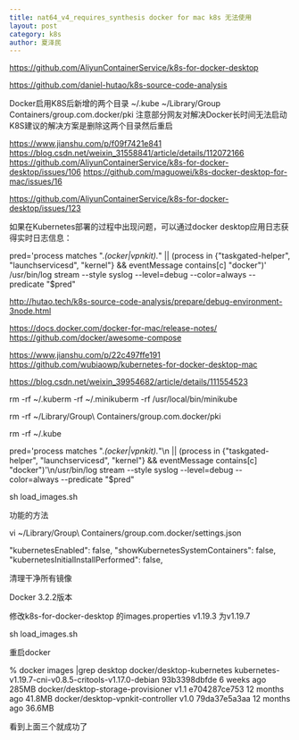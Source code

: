 ```yaml
---
title: nat64_v4_requires_synthesis docker for mac k8s 无法使用
layout: post
category: k8s
author: 夏泽民
---
```

https://github.com/AliyunContainerService/k8s-for-docker-desktop

https://github.com/daniel-hutao/k8s-source-code-analysis

Docker启用K8S后新增的两个目录
~/.kube
~/Library/Group Containers/group.com.docker/pki
注意部分网友对解决Docker长时间无法启动K8S建议的解决方案是删除这两个目录然后重启

https://www.jianshu.com/p/f09f7421e841
https://blog.csdn.net/weixin_31558841/article/details/112072166
https://github.com/AliyunContainerService/k8s-for-docker-desktop/issues/106
https://github.com/maguowei/k8s-docker-desktop-for-mac/issues/16

https://github.com/AliyunContainerService/k8s-for-docker-desktop/issues/123

如果在Kubernetes部署的过程中出现问题，可以通过docker desktop应用日志获得实时日志信息：

pred='process matches ".*(ocker|vpnkit).*"
  || (process in {"taskgated-helper", "launchservicesd", "kernel"} && eventMessage contains[c] "docker")'
/usr/bin/log stream --style syslog --level=debug --color=always --predicate "$pred"

http://hutao.tech/k8s-source-code-analysis/prepare/debug-environment-3node.html

https://docs.docker.com/docker-for-mac/release-notes/
https://github.com/docker/awesome-compose
<!-- more -->
https://www.jianshu.com/p/22c497ffe191
https://github.com/wubiaowp/kubernetes-for-docker-desktop-mac


https://blog.csdn.net/weixin_39954682/article/details/111554523


rm -rf ~/.kuberm -rf ~/.minikuberm -rf /usr/local/bin/minikube

rm -rf ~/Library/Group\ Containers/group.com.docker/pki

rm -rf ~/.kube

 pred='process matches ".*(ocker|vpnkit).*"\n  || (process in {"taskgated-helper", "launchservicesd", "kernel"} && eventMessage contains[c] "docker")'\n/usr/bin/log stream --style syslog --level=debug --color=always --predicate "$pred"
  
  
sh load_images.sh


功能的方法


vi ~/Library/Group\ Containers/group.com.docker/settings.json

  "kubernetesEnabled": false,
  "showKubernetesSystemContainers": false,
  "kubernetesInitialInstallPerformed": false,
  

清理干净所有镜像
  
Docker 3.2.2版本

修改k8s-for-docker-desktop
的images.properties
v1.19.3 为v1.19.7

sh load_images.sh

重启docker

 % docker images |grep desktop
docker/desktop-kubernetes                                        kubernetes-v1.19.7-cni-v0.8.5-critools-v1.17.0-debian   93b3398dbfde   6 weeks ago     285MB
docker/desktop-storage-provisioner                               v1.1                                                    e704287ce753   12 months ago   41.8MB
docker/desktop-vpnkit-controller                                 v1.0                                                    79da37e5a3aa   12 months ago   36.6MB

看到上面三个就成功了



